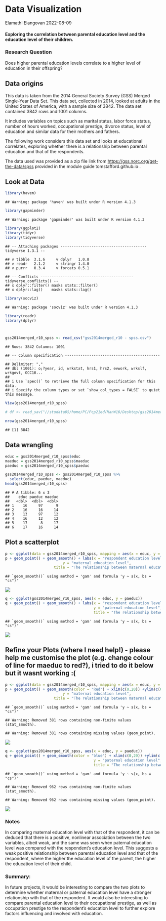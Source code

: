 Data Visualization
================
Elamathi Elangovan
2022-08-09

#### Exploring the correlation between parental education level and the education level of their children.

### Research Question

Does higher parental education levels correlate to a higher level of
education in their offspring?

## Data origins

This data is taken from the 2014 General Society Survey (GSS) Merged
Single-Year Data Set. This data set, collected in 2014, looked at adults
in the United States of America, with a sample size of 3842. The data
set contained 3842 rows and 1001 columns.

It includes variables on topics such as marital status, labor force
status, number of hours worked, occupational prestige, divorce status,
level of education and similar data for their mothers and fathers.

The following work considers this data set and looks at educational
correlates, exploring whether there is a relationship between parental
education and that of the respondents.

The data used was provided as a zip file link from
<https://gss.norc.org/get-the-data/spss> provided in the module guide
tomstafford.github.io .

## Look at Data

``` r
library(haven)
```

    ## Warning: package 'haven' was built under R version 4.1.3

``` r
library(gapminder)
```

    ## Warning: package 'gapminder' was built under R version 4.1.3

``` r
library(ggplot2)
library(tidyr)
library(tidyverse)
```

    ## -- Attaching packages --------------------------------------- tidyverse 1.3.1 --

    ## v tibble  3.1.6     v dplyr   1.0.8
    ## v readr   2.1.2     v stringr 1.4.0
    ## v purrr   0.3.4     v forcats 0.5.1

    ## -- Conflicts ------------------------------------------ tidyverse_conflicts() --
    ## x dplyr::filter() masks stats::filter()
    ## x dplyr::lag()    masks stats::lag()

``` r
library(socviz)
```

    ## Warning: package 'socviz' was built under R version 4.1.3

``` r
library(readr)
library(dplyr)



gss2014merged_r10_spss <- read_csv("gss2014merged_r10 - spss.csv")
```

    ## Rows: 3842 Columns: 1001

    ## -- Column specification --------------------------------------------------------
    ## Delimiter: ","
    ## dbl (1001): o;?year, id, wrkstat, hrs1, hrs2, evwork, wrkslf, wrkgovt, OCC10...
    ## 
    ## i Use `spec()` to retrieve the full column specification for this data.
    ## i Specify the column types or set `show_col_types = FALSE` to quiet this message.

``` r
View(gss2014merged_r10_spss)

# df <- read_sav("//studata05/home/PC/Pcp21ed/ManW10/Desktop/gss2014merged_r10 - spss.sav")

nrow(gss2014merged_r10_spss)
```

    ## [1] 3842

## Data wrangling

``` r
educ = gss2014merged_r10_spss$educ
maeduc = gss2014merged_r10_spss$maeduc
paeduc = gss2014merged_r10_spss$paeduc

gss2014merged_r10_spss <- gss2014merged_r10_spss %>%
  select(educ, paeduc, maeduc)
head(gss2014merged_r10_spss)
```

    ## # A tibble: 6 x 3
    ##    educ paeduc maeduc
    ##   <dbl>  <dbl>  <dbl>
    ## 1    16     97      9
    ## 2    16     16     14
    ## 3    13     97     12
    ## 4    16     12     12
    ## 5    17      8     17
    ## 6    17     16     14

## Plot a scatterplot

``` r
p <- ggplot(data = gss2014merged_r10_spss, mapping = aes(x = educ, y = maeduc))
p + geom_point() + geom_smooth() + labs(x = "respondent education level",
                          y = "maternal education level", 
                      title = "The relationship between maternal education and respondents education")
```

    ## `geom_smooth()` using method = 'gam' and formula 'y ~ s(x, bs = "cs")'

![](Assignmentcode2_files/figure-gfm/unnamed-chunk-3-1.png)<!-- -->

``` r
q <- ggplot(gss2014merged_r10_spss, aes(x = educ, y = paeduc))
q + geom_point() + geom_smooth() + labs(x = "respondent education level",
                                        y = "paternal education level", 
                                        title = "The relationship between paternal education and respondents education")
```

    ## `geom_smooth()` using method = 'gam' and formula 'y ~ s(x, bs = "cs")'

![](Assignmentcode2_files/figure-gfm/unnamed-chunk-3-2.png)<!-- -->

## Refine your Plots (where I need help!) - please help me customise the plot (e.g. change colour of line for maeduc to red?), i tried to do it below but it wasnt working :(

``` r
p <- ggplot(data = gss2014merged_r10_spss, mapping = aes(x = educ, y = maeduc))
p + geom_point() + geom_smooth(color = "Red") + xlim(c(0,20)) +ylim(c(0,20)) +labs(x = "respondent education level",
                          y = "maternal education level", 
                      title = "The relationship between maternal education and respondents education")
```

    ## `geom_smooth()` using method = 'gam' and formula 'y ~ s(x, bs = "cs")'

    ## Warning: Removed 381 rows containing non-finite values (stat_smooth).

    ## Warning: Removed 381 rows containing missing values (geom_point).

![](Assignmentcode2_files/figure-gfm/unnamed-chunk-4-1.png)<!-- -->

``` r
q <- ggplot(gss2014merged_r10_spss, aes(x = educ, y = paeduc))
q + geom_point() + geom_smooth(color = "blue") + xlim(c(0,20)) +ylim(c(0,20)) + labs(x = "respondent education level",
                                        y = "paternal education level", 
                                        title = "The relationship between paternal education and respondents education")
```

    ## `geom_smooth()` using method = 'gam' and formula 'y ~ s(x, bs = "cs")'

    ## Warning: Removed 962 rows containing non-finite values (stat_smooth).

    ## Warning: Removed 962 rows containing missing values (geom_point).

![](Assignmentcode2_files/figure-gfm/unnamed-chunk-4-2.png)<!-- -->

### Notes

In comparing maternal education level with that of the respondent, it
can be deduced that there is a positive, nonlinear association between
the two variables, albeit weak, and the same was seen when paternal
education level was compared with the respondent’s education level. This
suggests a weak positive relationship between parental education level
and that of the respondent, where the higher the education level of the
parent, the higher the education level of their child.

### Summary:

In future projects, it would be interesting to compare the two plots to
determine whether maternal or paternal education level have a stronger
relationship with that of the respondent. It would also be interesting
to compare parental education level to their occupational prestige, as
well as occupation prestige to the respondent’s education level to
further explore factors influencing and involved with education.
